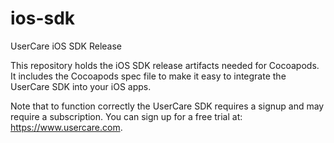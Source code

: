 # ios-sdk
UserCare iOS SDK Release

This repository holds the iOS SDK release artifacts needed for Cocoapods. It includes the 
Cocoapods spec file to make it easy to integrate the UserCare SDK into your iOS apps.

Note that to function correctly the UserCare SDK requires a signup and may require a
subscription. You can sign up for a free trial at: https://www.usercare.com.
